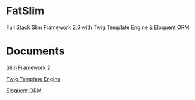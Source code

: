 # FatSlim
Full Stack Slim Framework 2.6 with Twig Template Engine &amp; Eloquent ORM

# Documents
[Slim Framework 2](http://docs.slimframework.com/)

[Twig Template Engine](http://twig.sensiolabs.org/documentation)

[Eloquent ORM](https://laravel.com/docs/5.3/eloquent)
